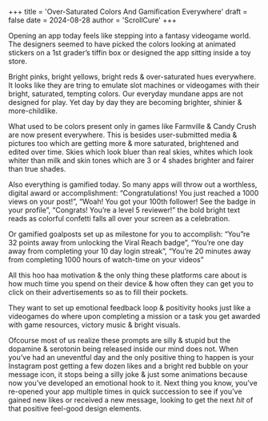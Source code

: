+++
title = 'Over-Saturated Colors And Gamification Everywhere'
draft = false
date = 2024-08-28
author = 'ScrollCure'
+++

Opening an app today feels like stepping into a fantasy videogame world. The designers seemed to have picked the colors looking at animated stickers on a 1st grader’s tiffin box or designed the app sitting inside a toy store.

Bright pinks, bright yellows, bright reds & over-saturated hues everywhere. It looks like they are tring to emulate slot machines or videogames with their bright, saturated, tempting colors. Our everyday mundane apps are not designed for play. Yet day by day they are becoming brighter, shinier & more-childlike. 

What used to be colors present only in games like Farmville & Candy Crush are now present everywhere. This is besides user-submitted media & pictures too which are getting more & more saturated, brightened and edited over time. Skies which look bluer than real skies, whites which look whiter than milk and skin tones which are 3 or 4 shades brighter and fairer than true shades.

Also everything is gamified today. So many apps will throw out a worthless, digital award or accomplishment: “Congratulations! You just reached a 1000 views on your post!”, “Woah! You got your 100th follower! See the badge in your profile”, “Congrats! You’re a level 5 reviewer!” the bold bright text reads as colorful confetti falls all over your screen as a celebration.

Or gamified goalposts set up as milestone for you to accomplish: “You”re 32 points away from unlocking the Viral Reach badge”, “You’re one day away from completing your 10 day login streak”, “You’re 20 minutes away from completing 1000 hours of watch-time on your videos”

All this hoo haa motivation & the only thing these platforms care about is how much time you spend on their device & how often they can get you to click on their advertisements so as to fill their pockets.

They want to set up emotional feedback loop & positivity hooks just like a videogames do where upon completing a mission or a task you get awarded with game resources, victory music & bright visuals.

Ofcourse most of us realize these prompts are silly & stupid but the dopamine & serotonin being released inside our mind does not. When you’ve had an uneventful day and the only positive thing to happen is your Instagram post getting a few dozen likes and a bright red bubble on your message icon, it stops being a silly joke & just some animations because now you’ve developed an emotional hook to it. Next thing you know, you’ve re-opened your app multiple times in quick succession to see if you’ve gained new likes or received a new message, looking to get the next *hit* of that positive feel-good design elements.


